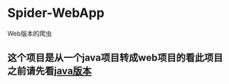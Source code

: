 # Spider-WebApp
Web版本的爬虫
## 这个项目是从一个java项目转成web项目的看此项目之前请先看[java版本](https://github.com/shanyao19940801/douban-spider/blob/master/README.md)
